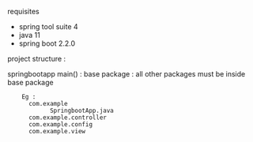 requisites 
* spring tool suite 4
* java 11
* spring boot 2.2.0


project structure  : 

springbootapp main() : base package : 
        all other packages must be inside base package 
        
        Eg : 
          com.example
                SpringbootApp.java
          com.example.controller
          com.example.config
          com.example.view
